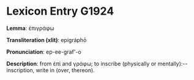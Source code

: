 # Lexicon Entry G1924

**Lemma**: ἐπιγράφω

**Transliteration (xlit)**: epigráphō

**Pronunciation**: ep-ee-graf'-o

**Description**:
from ἐπί and γράφω; to inscribe (physically or mentally):--inscription, write in (over, thereon).
